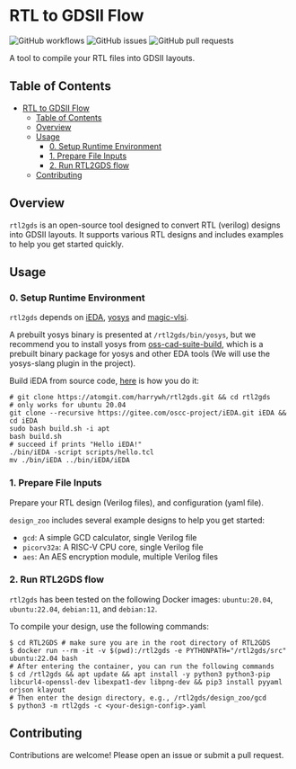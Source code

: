 # RTL to GDSII Flow

<div align="left">

![GitHub workflows](https://img.shields.io/github/actions/workflow/status/0xharry/RTL2GDS/test.yml)
![GitHub issues](https://img.shields.io/github/issues/0xharry/RTL2GDS)
![GitHub pull requests](https://img.shields.io/github/issues-pr/0xharry/RTL2GDS)

</div>

A tool to compile your RTL files into GDSII layouts.

## Table of Contents

- [RTL to GDSII Flow](#rtl-to-gdsii-flow)
  - [Table of Contents](#table-of-contents)
  - [Overview](#overview)
  - [Usage](#usage)
    - [0. Setup Runtime Environment](#0-setup-runtime-environment)
    - [1. Prepare File Inputs](#1-prepare-file-inputs)
    - [2. Run RTL2GDS flow](#2-run-rtl2gds-flow)
  - [Contributing](#contributing)

## Overview

`rtl2gds` is an open-source tool designed to convert RTL (verilog) designs into GDSII layouts. It supports various RTL designs and includes examples to help you get started quickly.

## Usage

### 0. Setup Runtime Environment

`rtl2gds` depends on [iEDA](https://gitee.com/oscc-project/iEDA), [yosys](https://github.com/YosysHQ/yosys) and [magic-vlsi](http://opencircuitdesign.com/magic/).

A prebuilt yosys binary is presented at `/rtl2gds/bin/yosys`, but we recommend you to install yosys from [oss-cad-suite-build](https://github.com/YosysHQ/oss-cad-suite-build/releases/),
which is a prebuilt binary package for yosys and other EDA tools (We will use the yosys-slang plugin in the project).

Build iEDA from source code, [here](https://gitee.com/oscc-project/iEDA/blob/master/README.md#method-2--install-dependencies-and-compile) is how you do it:

```shell
# git clone https://atomgit.com/harrywh/rtl2gds.git && cd rtl2gds
# only works for ubuntu 20.04
git clone --recursive https://gitee.com/oscc-project/iEDA.git iEDA && cd iEDA
sudo bash build.sh -i apt
bash build.sh
# succeed if prints "Hello iEDA!"
./bin/iEDA -script scripts/hello.tcl
mv ./bin/iEDA ../bin/iEDA/iEDA
```

### 1. Prepare File Inputs

Prepare your RTL design (Verilog files), and configuration (yaml file).

`design_zoo` includes several example designs to help you get started:

- `gcd`: A simple GCD calculator, single Verilog file
- `picorv32a`: A RISC-V CPU core, single Verilog file
- `aes`: An AES encryption module, multiple Verilog files

### 2. Run RTL2GDS flow

`rtl2gds` has been tested on the following Docker images: `ubuntu:20.04`, `ubuntu:22.04`, `debian:11`, and `debian:12`.

To compile your design, use the following commands:

```shell
$ cd RTL2GDS # make sure you are in the root directory of RTL2GDS
$ docker run --rm -it -v $(pwd):/rtl2gds -e PYTHONPATH="/rtl2gds/src" ubuntu:22.04 bash
# After entering the container, you can run the following commands
$ cd /rtl2gds && apt update && apt install -y python3 python3-pip libcurl4-openssl-dev libexpat1-dev libpng-dev && pip3 install pyyaml orjson klayout
# Then enter the design directory, e.g., /rtl2gds/design_zoo/gcd
$ python3 -m rtl2gds -c <your-design-config>.yaml
```

## Contributing

Contributions are welcome! Please open an issue or submit a pull request.
